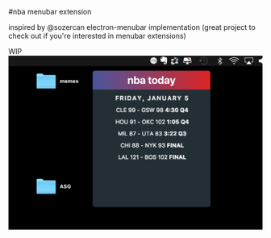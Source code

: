 #nba menubar extension 

inspired by @sozercan electron-menubar implementation (great project to check out if you're interested in menubar extensions)

WIP
![so far](images/progress.png)


